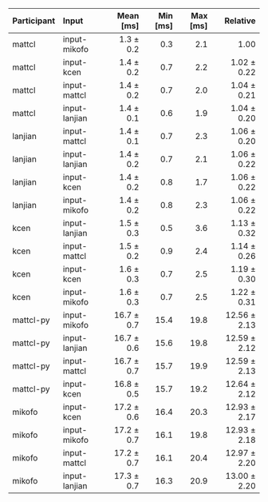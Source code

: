 | Participant | Input | Mean [ms] | Min [ms] | Max [ms] | Relative |
|:---|:---|---:|---:|---:|---:|
| mattcl | input-mikofo | 1.3 ± 0.2 | 0.3 | 2.1 | 1.00 |
| mattcl | input-kcen | 1.4 ± 0.2 | 0.7 | 2.2 | 1.02 ± 0.22 |
| mattcl | input-mattcl | 1.4 ± 0.2 | 0.7 | 2.0 | 1.04 ± 0.21 |
| mattcl | input-lanjian | 1.4 ± 0.1 | 0.6 | 1.9 | 1.04 ± 0.20 |
| lanjian | input-mattcl | 1.4 ± 0.1 | 0.7 | 2.3 | 1.06 ± 0.20 |
| lanjian | input-lanjian | 1.4 ± 0.2 | 0.7 | 2.1 | 1.06 ± 0.22 |
| lanjian | input-kcen | 1.4 ± 0.2 | 0.8 | 1.7 | 1.06 ± 0.22 |
| lanjian | input-mikofo | 1.4 ± 0.2 | 0.8 | 2.3 | 1.06 ± 0.22 |
| kcen | input-lanjian | 1.5 ± 0.3 | 0.5 | 3.6 | 1.13 ± 0.32 |
| kcen | input-mattcl | 1.5 ± 0.2 | 0.9 | 2.4 | 1.14 ± 0.26 |
| kcen | input-kcen | 1.6 ± 0.3 | 0.7 | 2.5 | 1.19 ± 0.30 |
| kcen | input-mikofo | 1.6 ± 0.3 | 0.7 | 2.5 | 1.22 ± 0.31 |
| mattcl-py | input-mikofo | 16.7 ± 0.7 | 15.4 | 19.8 | 12.56 ± 2.13 |
| mattcl-py | input-lanjian | 16.7 ± 0.6 | 15.6 | 19.8 | 12.59 ± 2.12 |
| mattcl-py | input-mattcl | 16.7 ± 0.7 | 15.7 | 19.9 | 12.59 ± 2.13 |
| mattcl-py | input-kcen | 16.8 ± 0.5 | 15.7 | 19.2 | 12.64 ± 2.12 |
| mikofo | input-kcen | 17.2 ± 0.6 | 16.4 | 20.3 | 12.93 ± 2.17 |
| mikofo | input-mikofo | 17.2 ± 0.7 | 16.1 | 19.8 | 12.93 ± 2.18 |
| mikofo | input-mattcl | 17.2 ± 0.7 | 16.1 | 20.4 | 12.97 ± 2.20 |
| mikofo | input-lanjian | 17.3 ± 0.7 | 16.3 | 20.9 | 13.00 ± 2.20 |
